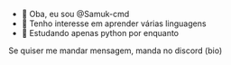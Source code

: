 - 👋 Oba, eu sou @Samuk-cmd
- 👀 Tenho interesse em aprender várias linguagens
- 🌱 Estudando apenas python por enquanto

Se quiser me mandar mensagem, manda no discord (bio)
